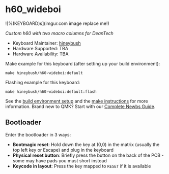 # h60_wideboi

![%(KEYBOARD)s](imgur.com image replace me!)

*Custom h60 with two macro columns for DeanTech*

* Keyboard Maintainer: [hineybush](https://github.com/hineybush)
* Hardware Supported: TBA
* Hardware Availability: TBA

Make example for this keyboard (after setting up your build environment):

    make hineybush/h60-wideboi:default

Flashing example for this keyboard:

    make hineybush/h60-wideboi:default:flash

See the [build environment setup](https://docs.qmk.fm/#/getting_started_build_tools) and the [make instructions](https://docs.qmk.fm/#/getting_started_make_guide) for more information. Brand new to QMK? Start with our [Complete Newbs Guide](https://docs.qmk.fm/#/newbs).

## Bootloader

Enter the bootloader in 3 ways:

* **Bootmagic reset**: Hold down the key at (0,0) in the matrix (usually the top left key or Escape) and plug in the keyboard
* **Physical reset button**: Briefly press the button on the back of the PCB - some may have pads you must short instead
* **Keycode in layout**: Press the key mapped to `RESET` if it is available
